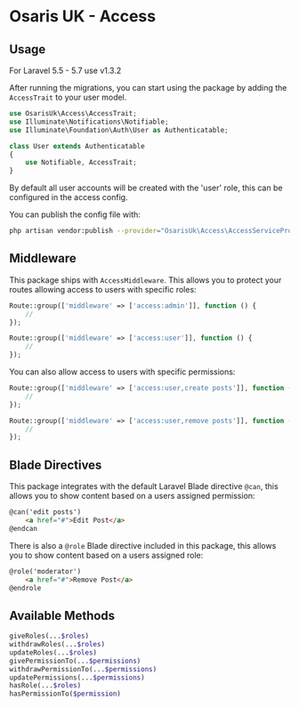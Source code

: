 # Osaris UK - Access

## Usage

For Laravel 5.5 - 5.7 use v1.3.2

After running the migrations, you can start using the package by adding the `AccessTrait` to your user model.

```php
use OsarisUk\Access\AccessTrait;
use Illuminate\Notifications\Notifiable;
use Illuminate\Foundation\Auth\User as Authenticatable;

class User extends Authenticatable
{
    use Notifiable, AccessTrait;
}
```

By default all user accounts will be created with the 'user' role, this can be configured in the access config.

You can publish the config file with:

```bash
php artisan vendor:publish --provider="OsarisUk\Access\AccessServiceProvider" --tag="config"
```


## Middleware

This package ships with `AccessMiddleware`.  This allows you to protect your routes allowing access to users with specific roles:

```php
Route::group(['middleware' => ['access:admin']], function () {
    //
});

Route::group(['middleware' => ['access:user']], function () {
    //
});
```

You can also allow access to users with specific permissions:

```php
Route::group(['middleware' => ['access:user,create posts']], function () {
    //
});

Route::group(['middleware' => ['access:user,remove posts']], function () {
    //
});
```

## Blade Directives

This package integrates with the default Laravel Blade directive `@can`, this allows you to show content based on a users assigned permission:

```html
@can('edit posts')
    <a href="#">Edit Post</a>
@endcan
```

There is also a `@role` Blade directive included in this package, this allows you to show content based on a users assigned role:

```html
@role('moderator')
    <a href="#">Remove Post</a>
@endrole
```

## Available Methods

```php
giveRoles(...$roles)
withdrawRoles(...$roles)
updateRoles(...$roles)
givePermissionTo(...$permissions)
withdrawPermissionTo(...$permissions)
updatePermissions(...$permissions)
hasRole(...$roles)
hasPermissionTo($permission)
```